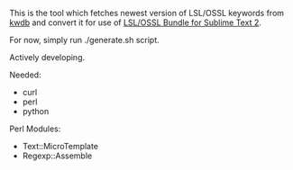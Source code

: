 
This is the tool which fetches newest version of LSL/OSSL keywords from [kwdb](https://code.google.com/p/kwdb) and convert it for use of [LSL/OSSL Bundle for Sublime Text 2](https://github.com/Makopo/sublime-text-lsl). 

For now, simply run ./generate.sh script.

Actively developing.

Needed:

* curl
* perl
* python

Perl Modules:

* Text::MicroTemplate
* Regexp::Assemble

